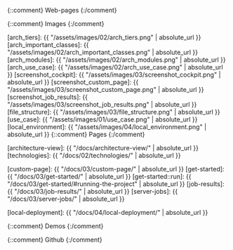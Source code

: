 
{::comment} Web-pages {:/comment}

[Binding]: https://github.com/ThoughtWorksInc/Binding.scala
[g8]: http://www.foundweekends.org/giter8/
[Play]: https://www.playframework.com
[PlayJson]: https://www.playframework.com/documentation/2.6.x/ScalaJson 
[PlayJsonCodecs]: https://github.com/julienrf/play-json-derived-codecs
[Scala]: https://www.scala-lang.org
[ScalaJS]: https://www.scala-js.org
[ScalaJSLib]: https://www.scala-js.org/libraries/
[Semantic]: https://semantic-ui.com
[Shapeless]: http://github.com/milessabin/shapeless
[SLog]: https://github.com/jokade/slogging

{::comment} Images {:/comment}

[arch_tiers]: {{ "/assets/images/02/arch_tiers.png" | absolute_url }}
[arch_important_classes]: {{ "/assets/images/02/arch_important_classes.png" | absolute_url }}
[arch_modules]: {{ "/assets/images/02/arch_modules.png" | absolute_url }}
[arch_use_case]: {{ "/assets/images/02/arch_use_case.png" | absolute_url }}
[screenshot_cockpit]: {{ "/assets/images/03/screenshot_cockpit.png" | absolute_url }}
[screenshot_custom_page]: {{ "/assets/images/03/screenshot_custom_page.png" | absolute_url }}
[screenshot_job_results]: {{ "/assets/images/03/screenshot_job_results.png" | absolute_url }}
[file_structure]: {{ "/assets/images/03/file_structure.png" | absolute_url }}
[use_case]: {{ "/assets/images/01/use_case.png" | absolute_url }}
[local_environment]: {{ "/assets/images/04/local_environment.png" | absolute_url }}
{::comment} Pages {:/comment}

[architecture-view]: {{ "/docs/architecture-view/" | absolute_url }}
[technologies]: {{ "/docs/02/technologies/" | absolute_url }}

[custom-page]: {{ "/docs/03/custom-page/" | absolute_url }}
[get-started]: {{ "/docs/03/get-started/" | absolute_url }}
[get-started::run]: {{ "/docs/03/get-started/#running-the-project" | absolute_url }}
[job-results]: {{ "/docs/03/job-results/" | absolute_url }}
[server-jobs]: {{ "/docs/03/server-jobs/" | absolute_url }}

[local-deployment]: {{ "/docs/04/local-deployment/" | absolute_url }}

{::comment} Demos {:/comment}

[demo]: https://tranquil-reef-73468.herokuapp.com/customPage
[demo_cockpit]: https://tranquil-reef-73468.herokuapp.com
[demo_results]: https://tranquil-reef-73468.herokuapp.com/jobResults
[demo_example]: https://thawing-citadel-33535.herokuapp.com
[demo_images]: https://quiet-wave-78301.herokuapp.com/images
[demo_images_cockpit]: https://quiet-wave-78301.herokuapp.com
[demo_images_results]: https://quiet-wave-78301.herokuapp.com/jobResults

{::comment} Github {:/comment}

[binding-google-maps]: https://github.com/pme123/Binding.scala-Google-Maps
[scala-adapters]: https://github.com/pme123/scala-adapters
[scala-adapters-example]: https://github.com/pme123/scala-adapters-example
[scala-adapters-g8]: https://github.com/pme123/scala-adapters-g8
[scala-adapters-images]: https://github.com/pme123/scala-adapters-images
[scala-adapters-pages]: https://pme123.github.io/scala-adapters/
[scala-type-classes]: https://github.com/pme123/scala-type-classes